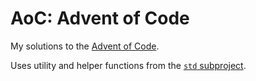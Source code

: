 # AoC: Advent of Code
My solutions to the [Advent of Code](https://adventofcode.com/).

Uses utility and helper functions from the [`std` subproject](https://github.com/FWDekker/aoc/tree/main/std).
